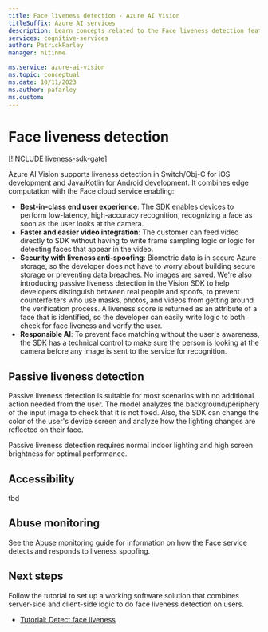 ```yaml
---
title: Face liveness detection - Azure AI Vision
titleSuffix: Azure AI services
description: Learn concepts related to the Face liveness detection feature in Azure AI Vision.
services: cognitive-services
author: PatrickFarley
manager: nitinme

ms.service: azure-ai-vision
ms.topic: conceptual
ms.date: 10/11/2023
ms.author: pafarley
ms.custom: 
---
```


# Face liveness detection

[!INCLUDE [liveness-sdk-gate](../includes/liveness-sdk-gate.md)]

Azure AI Vision supports liveness detection in Switch/Obj-C for iOS development and Java/Kotlin for Android development. It combines edge computation with the Face cloud service enabling:

- **Best-in-class end user experience**: The SDK enables devices to perform low-latency, high-accuracy recognition, recognizing a face as soon as the user looks at the camera.
- **Faster and easier video integration**: The customer can feed video directly to SDK without having to write frame sampling logic or logic for detecting faces that appear in the video.
- **Security with liveness anti-spoofing**: Biometric data is in secure Azure storage, so the developer does not have to worry about building secure storage or preventing data breaches. No images are saved. We're also introducing passive liveness detection in the Vision SDK to help developers distinguish between real people and spoofs, to prevent counterfeiters who use masks, photos, and videos from getting around the verification process. A liveness score is returned as an attribute of a face that is identified, so the developer can easily write logic to both check for face liveness and verify the user.
- **Responsible AI**: To prevent face matching without the user's awareness, the SDK has a technical control to make sure the person is looking at the camera before any image is sent to the service for recognition.

## Passive liveness detection

Passive liveness detection is suitable for most scenarios with no additional action needed from the user. The model analyzes the background/periphery of the input image to check that it is not fixed. Also, the SDK can change the color of the user's device screen and analyze how the lighting changes are reflected on their face.

Passive liveness detection requires normal indoor lighting and high screen brightness for optimal performance.​

## Accessibility

tbd

## Abuse monitoring

See the [Abuse monitoring guide](./concept-identity-abuse-monitoring.md) for information on how the Face service detects and responds to liveness spoofing.


## Next steps

Follow the tutorial to set up a working software solution that combines server-side and client-side logic to do face liveness detection on users.

* [Tutorial: Detect face liveness](./Tutorials/liveness.md)